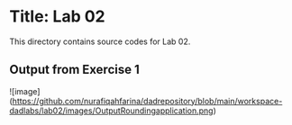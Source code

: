 # Title: Lab 02

This directory contains source codes for Lab 02.

## Output from Exercise 1

![image]
(https://github.com/nurafiqahfarina/dadrepository/blob/main/workspace-dadlabs/lab02/images/OutputRoundingapplication.png)
